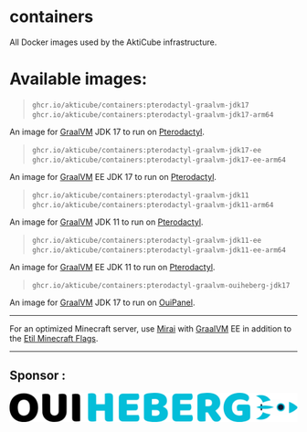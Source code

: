 # containers
All Docker images used by the AktiCube infrastructure.

# Available images:
> `ghcr.io/akticube/containers:pterodactyl-graalvm-jdk17`
> `ghcr.io/akticube/containers:pterodactyl-graalvm-jdk17-arm64`

An image for [GraalVM](https://graalvm.org/) JDK 17 to run on [Pterodactyl](https://pterodactyl.io).

> `ghcr.io/akticube/containers:pterodactyl-graalvm-jdk17-ee`
> `ghcr.io/akticube/containers:pterodactyl-graalvm-jdk17-ee-arm64`

An image for [GraalVM](https://graalvm.org/) EE JDK 17 to run on [Pterodactyl](https://pterodactyl.io).

> `ghcr.io/akticube/containers:pterodactyl-graalvm-jdk11`
> `ghcr.io/akticube/containers:pterodactyl-graalvm-jdk11-arm64`

An image for [GraalVM](https://graalvm.org/) JDK 11 to run on [Pterodactyl](https://pterodactyl.io/).

> `ghcr.io/akticube/containers:pterodactyl-graalvm-jdk11-ee`
> `ghcr.io/akticube/containers:pterodactyl-graalvm-jdk11-ee-arm64`

An image for [GraalVM](https://graalvm.org/) EE JDK 11 to run on [Pterodactyl](https://pterodactyl.io).

> `ghcr.io/akticube/containers:pterodactyl-graalvm-ouiheberg-jdk17`

An image for [GraalVM](https://graalvm.org/) JDK 17 to run on [OuiPanel](https://ouipanel.fr).

- - - 

For an optimized Minecraft server, use [Mirai](https://github.com/etil2jz/Mirai) with [GraalVM](https://graalvm.org/) EE in addition to the [Etil Minecraft Flags](https://github.com/etil2jz/etil-minecraft-flags). 

- - -
## Sponsor :

[![ouiheberg.com](https://raw.githubusercontent.com/AktiCube/containers/main/Pterodactyl/GraalVM-OH/ohlogo.png)](https://www.ouiheberg.com/panel/aff.php?aff=242)
